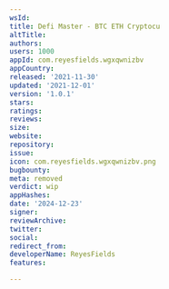 ```yaml
---
wsId: 
title: Defi Master - BTC ETH Cryptocu
altTitle: 
authors: 
users: 1000
appId: com.reyesfields.wgxqwnizbv
appCountry: 
released: '2021-11-30'
updated: '2021-12-01'
version: '1.0.1'
stars: 
ratings: 
reviews: 
size: 
website: 
repository: 
issue: 
icon: com.reyesfields.wgxqwnizbv.png
bugbounty: 
meta: removed
verdict: wip
appHashes: 
date: '2024-12-23'
signer: 
reviewArchive: 
twitter: 
social: 
redirect_from: 
developerName: ReyesFields
features: 

---
```


